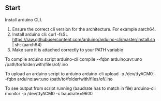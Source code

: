 ## Start

Install arduino CLI.
1. Ensure the correct cli version for the architecture. For example aarch64.
2. Install arduino cli: curl -fsSL https://raw.githubusercontent.com/arduino/arduino-cli/master/install.sh | sh; (aarch64)
3. Make sure it is attached correctly to your PATH variable


To compile arduino script
arduino-cli compile --fqbn arduino:avr:uno /path/to/folder/with/files/of/.ino


To upload an arduino script to arduino
arduino-cli upload -p /dev/ttyACM0 --fqbn arduino:avr:uno /path/to/folder/with/files/of/.ino

To see output from script running (baudrate has to match in file)
arduino-cli monitor -p /dev/ttyACM0 -c baudrate=9600


